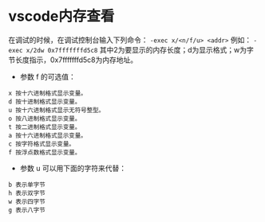 # vscode内存查看

在调试的时候，在调试控制台输入下列命令：
```-exec x/<n/f/u> <addr>```
例如：
```-exec x/2dw 0x7fffffffd5c8```
其中2为要显示的内存长度；d为显示格式；w为字节长度指示，0x7fffffffd5c8为内存地址。
* 参数 f 的可选值：
```
x 按十六进制格式显示变量。
d 按十进制格式显示变量。
u 按十六进制格式显示无符号整型。
o 按八进制格式显示变量。
t 按二进制格式显示变量。
a 按十六进制格式显示变量。
c 按字符格式显示变量。
f 按浮点数格式显示变量。
```
* 参数 u 可以用下面的字符来代替：
```
b 表示单字节
h 表示双字节
w 表示四字节
g 表示八字节
```